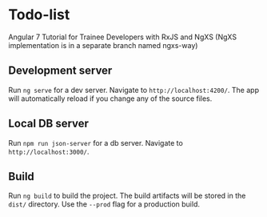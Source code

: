 # Todo-list

Angular 7 Tutorial for Trainee Developers with RxJS and NgXS (NgXS implementation is in a separate branch named ngxs-way)

## Development server

Run `ng serve` for a dev server. Navigate to `http://localhost:4200/`. The app will automatically reload if you change any of the source files.

## Local DB server

Run `npm run json-server` for a db server. Navigate to `http://localhost:3000/`.

## Build

Run `ng build` to build the project. The build artifacts will be stored in the `dist/` directory. Use the `--prod` flag for a production build.